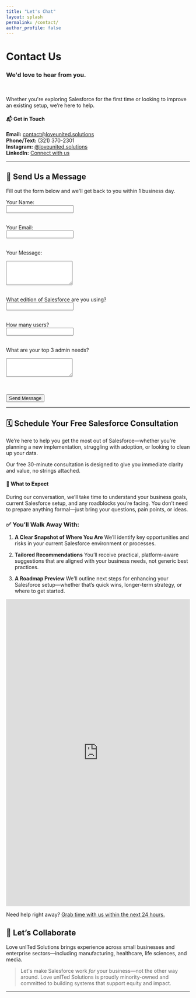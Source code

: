 ```yaml
---
title: "Let's Chat"
layout: splash
permalink: /contact/
author_profile: false
---
```



<h1 class="centered"> Contact Us</h1>

<h3 class="centered"> We'd love to hear from you.</h3>
  <br>
<p class="centered">Whether you're exploring Salesforce for the first time or looking to improve an existing setup, we’re here to help.</p>

<h4 class="centered"> 📬 Get in Touch</h4>

<p class="centered"> <strong>Email:</strong> <a href="mailto:contact@loveunited.solutions">contact@loveunited.solutions</a><br>
<strong>Phone/Text:</strong> (321) 370-2301<br>
<strong>Instagram:</strong> <a href="https://instagram.com/loveunited.solutions">@loveunited.solutions</a><br> 
<strong>LinkedIn:</strong> <a href="https://linkedin.com/company/loveunitedsolutions">Connect with us</a><br>
</p>

---

## 💬 Send Us a Message

Fill out the form below and we'll get back to you within 1 business day.

<!-- Begin Embedded Contact Form -->
<form id="custom-form" action="https://script.google.com/macros/s/AKfycbyCBXgQttvJ9pqj-yIhx5Oy_jaC1IrGsp-3Fd9wiGLuyx-RosbdqwAOLJyk1j8rakrZ/exec" method="POST">
  <label for="name">Your Name:</label><br>
  <input type="text" name="name" id="name" required><br><br>

  <label for="email">Your Email:</label><br>
  <input type="email" name="email" id="email" required><br><br>

  <label for="message">Your Message:</label><br>
  <textarea name="message" id="message" rows="4" required></textarea><br><br>

  <label for="edition">What edition of Salesforce are you using?</label><br>
  <input type="text" name="edition" id="edition"><br><br>

  <label for="users">How many users?</label><br>
  <input type="number" name="users" id="users"><br><br>

  <label for="needs">What are your top 3 admin needs?</label><br>
  <textarea name="needs" id="needs" rows="3"></textarea><br><br>

  <!-- reCAPTCHA -->
  <div class="g-recaptcha" data-sitekey="6LfP5ncrAAAAAKteCgCl1uFl8CPxX6-jhdIVORVE"></div><br>

  <button type="submit">Send Message</button>
  <p id="response-message"></p>
</form>

<script src="https://www.google.com/recaptcha/api.js" async defer></script>

<script>
  const form = document.getElementById('custom-form');
  const responseMessage = document.getElementById('response-message');

  form.addEventListener('submit', async (e) => {
    e.preventDefault();

    // Validate reCAPTCHA
    const token = grecaptcha.getResponse();
    if (!token) {
      responseMessage.textContent = "Please complete the reCAPTCHA.";
      return;
    }

    const formData = new FormData(form);
    formData.append("g-recaptcha-response", token);

    try {
      const res = await fetch(form.action, {
        method: 'POST',
        body: formData
      });
      if (res.ok) {
        responseMessage.textContent = "Thanks! We'll be in touch soon.";
        form.reset();
        grecaptcha.reset();
      } else {
        responseMessage.textContent = "Oops! Something went wrong.";
      }
    } catch {
      responseMessage.textContent = "Network error. Please try again.";
    }
  });
</script>
<!-- End Embedded Contact Form -->

---

## 🗓️ Schedule Your Free Salesforce Consultation

We’re here to help you get the most out of Salesforce—whether you’re planning a new implementation, struggling with adoption, or looking to clean up your data.

Our free 30-minute consultation is designed to give you immediate clarity and value, no strings attached.

#### 🤝 What to Expect

During our conversation, we’ll take time to understand your business goals, current Salesforce setup, and any roadblocks you’re facing. You don’t need to prepare anything formal—just bring your questions, pain points, or ideas.

### ✅ You’ll Walk Away With:

1. **A Clear Snapshot of Where You Are**
We’ll identify key opportunities and risks in your current Salesforce environment or processes.

2. **Tailored Recommendations**
You’ll receive practical, platform-aware suggestions that are aligned with your business needs, not generic best practices.

3. **A Roadmap Preview**
We’ll outline next steps for enhancing your Salesforce setup—whether that’s quick wins, longer-term strategy, or where to get started.

<!-- Motion embed begin -->
<iframe src="https://app.usemotion.com/meet/devo-perez/30-min-consultation" title="Motion Booking Page" width="100%" height="840px" frameborder="0"></iframe>
<!-- Motion embed end -->

Need help right away? [Grab time with us within the next 24 hours.](https://balo.expert/profile/devo-pm)

## 🤝 Let’s Collaborate

Love unITed Solutions brings experience across small businesses and enterprise sectors—including manufacturing, healthcare, life sciences, and media.  

> Let's make Salesforce work *for* your business—not the other way around.
> Love unITed Solutions is proudly minority-owned and committed to building systems that support equity and impact.

---
